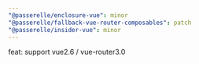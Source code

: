 ```yaml
---
"@passerelle/enclosure-vue": minor
"@passerelle/fallback-vue-router-composables": patch
"@passerelle/insider-vue": minor
---
```


feat: support vue2.6 / vue-router3.0
